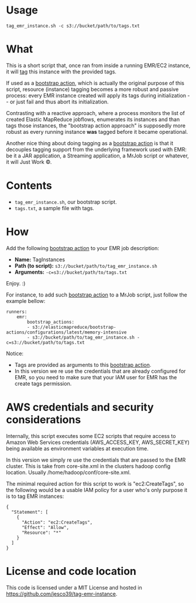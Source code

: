 Usage
=====

    tag_emr_instance.sh -c s3://bucket/path/to/tags.txt

What
====

This is a short script that, once ran from inside a running EMR/EC2
instance, it will [tag][] this instance with the provided tags.

If used as a [bootstrap action][], which is actually the original purpose of
this script, resource (instance) tagging becomes a more robust and
passive process: every EMR instance created will apply its tags during
initialization -- or just fail and thus abort its initialization.

Contrasting with a reactive approach, where a process monitors the list
of created Elastic MapReduce jobflows, enumerates its instances and than
tags those instances, the "bootstrap action approach" is supposedly more
robust as every running instance **was** tagged before it became
operational.


Another nice thing about doing tagging as a [bootstrap action][] is that it
decouples tagging support from the underlying framework used with EMR:
be it a JAR application, a Streaming application, a MrJob script or
whatever, it will Just Work &copy;.

Contents
========

* `tag_emr_instance.sh`, our bootstrap script.
* `tags.txt`, a sample file with tags.

How
===

Add the following [bootstrap action][] to your EMR job description:

* **Name:** TagInstances
* **Path (to script):** `s3://bucket/path/to/tag_emr_instance.sh`
* **Arguments:** `-c=s3://bucket/path/to/tags.txt`

Enjoy. :)

For instance, to add such [bootstrap action][] to a MrJob script, just follow the example bellow:

    runners:
        emr:
            bootstrap_actions:
            - s3://elasticmapreduce/bootstrap-actions/configurations/latest/memory-intensive
            - s3://bucket/path/to/tag_emr_instance.sh -c=s3://bucket/path/to/tags.txt


Notice:

* Tags are provided as arguments to this [bootstrap action][].
* In this version we re use the credentials that are already configured for EMR, so you need to make sure that your IAM user for EMR has the create tags permission.

AWS credentials and security considerations
===========================================

Internally, this script executes some EC2 scripts that require access to
Amazon Web Services credentials (AWS_ACCESS_KEY, AWS_SECRET_KEY) being
available as environment variables at execution time.

In this version we simply re use the credentials that are passed to the EMR cluster. This is take from core-site.xml in the clusters hadoop config location. Usually /home/hadoop/conf/core-site.xml.

The minimal required action for this script to work is "ec2:CreateTags",
so the following would be a usable IAM policy for a user who's only purpose
it is to tag EMR instances:

    {
      "Statement": [
        {
          "Action": "ec2:CreateTags",
          "Effect": "Allow",
          "Resource": "*"
        }
      ]
    }


License and code location
=========================

This code is licensed under a MIT License and hosted in
https://github.com/jesco39/tag-emr-instance.

[tag]: http://docs.aws.amazon.com/AWSEC2/latest/UserGuide/Using_Tags.html (Tagging Your EC2 Resources)

[bootstrap action]: http://docs.aws.amazon.com/ElasticMapReduce/latest/DeveloperGuide/Bootstrap.html (Bootstrap Actions)

[Instance Metadata Service]: http://docs.aws.amazon.com/AWSEC2/latest/UserGuide/AESDG-chapter-instancedata.html
